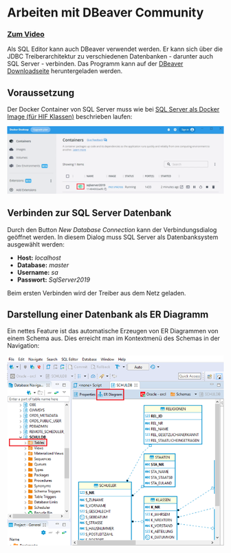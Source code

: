 # Arbeiten mit DBeaver Community

### [Zum Video](https://youtu.be/QGXhF5uC0Co)

Als SQL Editor kann auch DBeaver verwendet werden. Er kann sich über die JDBC Treiberarchitektur
zu verschiedenen Datenbanken - darunter auch SQL Server - verbinden. Das Programm kann auf
der [DBeaver Downloadseite](https://dbeaver.io/download/) heruntergeladen werden.

## Voraussetzung

Der Docker Container von SQL Server muss wie bei [SQL Server als Docker Image (für HIF Klassen)](https://github.com/schletz/Dbi2Sem/blob/master/01_SQLServer/README.md)
beschrieben laufen:

![](docker_sql_server.png)

## Verbinden zur SQL Server Datenbank

Durch den Button *New Database Connection* kann der Verbindungsdialog geöffnet werden. In diesem Dialog
muss SQL Server als Datenbanksystem ausgewählt werden:

- **Host:** *localhost*
- **Database:** *master*
- **Username:** *sa*
- **Passwort:** *SqlServer2019*

Beim ersten Verbinden wird der Treiber aus dem Netz geladen.

## Darstellung einer Datenbank als ER Diagramm

Ein nettes Feature ist das automatische Erzeugen von ER Diagrammen von einem Schema aus. Dies erreicht
man im Kontextmenü des Schemas in der Navigation:

![](er_diagram.png)

